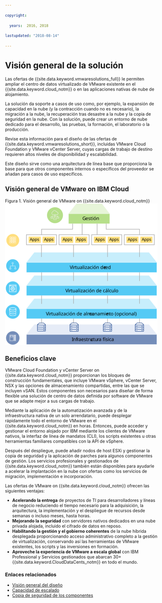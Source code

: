 ```yaml
---

copyright:

  years:  2016, 2018

lastupdated: "2018-08-14"

---
```


# Visión general de la solución

Las ofertas de {{site.data.keyword.vmwaresolutions_full}} le permiten ampliar el centro de datos virtualizado de VMware existente en el {{site.data.keyword.cloud_notm}} o en las aplicaciones nativas de nube de alojamiento.

La solución da soporte a casos de uso como, por ejemplo, la expansión de capacidad en la nube (y la contracción cuando no es necesario), la migración a la nube, la recuperación tras desastre a la nube y la copia de seguridad en la nube. Con la solución, puede crear un entorno de nube dedicado para el desarrollo, las pruebas, la formación, el laboratorio o la producción.

Revise esta información para el diseño de las ofertas de {{site.data.keyword.vmwaresolutions_short}}, incluidas VMware Cloud Foundation y VMware vCenter Server, cuyas cargas de trabajo de destino requieren altos niveles de disponibilidad y escalabilidad.

Este diseño sirve como una arquitectura de línea base que proporciona la base para que otros componentes internos o específicos del proveedor se añadan para casos de uso específicos.

## Visión general de VMware on IBM Cloud

Figura 1. Visión general de VMware on {{site.data.keyword.cloud_notm}}
![Visión general de VMware on {{site.data.keyword.cloud_notm}}](solution_overview.svg "La solución virtualiza los recursos de cálculo, red y, opcionalmente, el almacenamiento que deben consumir las máquinas virtuales donde puede ejecutar las aplicaciones.")

## Beneficios clave

VMware Cloud Foundation y vCenter Server on {{site.data.keyword.cloud_notm}} proporcionan los bloques de construcción fundamentales, que incluye VMware vSphere, vCenter Server, NSX y las opciones de almacenamiento compartidas, entre las que se incluyen vSAN. Estos componentes son necesarios para diseñar de forma flexible una solución de centro de datos definida por software de VMware que se adapte mejor a sus cargas de trabajo. 

Mediante la aplicación de la automatización avanzada y de la infraestructura nativa de un solo arrendatario, puede desplegar rápidamente todo el entorno de VMware en el {{site.data.keyword.cloud_notm}} en horas. Entonces, puede acceder y gestionar el entorno alojado por IBM mediante los clientes de VMware nativos, la interfaz de línea de mandatos (CLI), los scripts existentes u otras herramientas familiares compatibles con la API de vSphere.

Después del despliegue, puede añadir nodos de host ESXi y gestionar la copia de seguridad y la aplicación de parches para algunos componentes de gestión. Los servicios profesionales y gestionados de {{site.data.keyword.cloud_notm}} también están disponibles para ayudarle a acelerar la implantación en la nube con ofertas como los servicios de migración, implementación e incorporación.

Las ofertas de VMware on {{site.data.keyword.cloud_notm}} ofrecen las siguientes ventajas:

* **Acelerando la entrega** de proyectos de TI para desarrolladores y líneas de negocio reduciendo el tiempo necesario para la adquisición, la arquitectura, la implementación y el despliegue de recursos desde semanas o incluso meses, hasta horas.
* **Mejorando la seguridad** con servidores nativos dedicados en una nube privada alojada, incluido el cifrado de datos en reposo.
* **Habilitando la gestión y el gobierno coherentes** de la nube híbrida desplegada proporcionando acceso administrativo completo a la gestión de virtualización, conservando así las herramientas de VMware existentes, los scripts y las inversiones en formación.
* **Aproveche la experiencia de VMware a escala global** con IBM Professional y Servicios gestionados que abarcan 30+ {{site.data.keyword.CloudDataCents_notm}} en todo el mundo.

### Enlaces relacionados

* [Visión general del diseño](design_overview.html)
* [Capacidad de escalado](solution_scaling.html)
* [Copia de seguridad de los componentes](solution_backingup.html)
